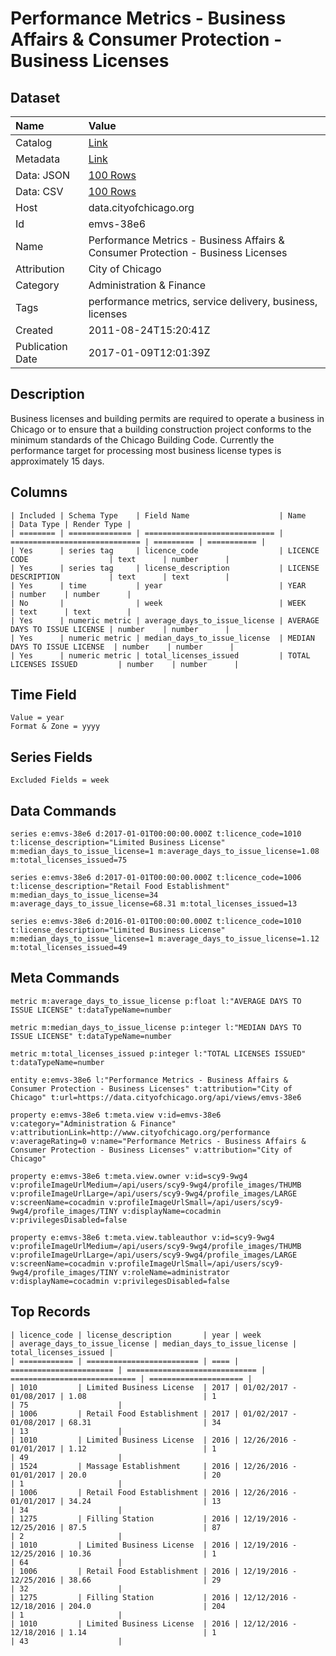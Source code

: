 # Performance Metrics - Business Affairs & Consumer Protection - Business Licenses

## Dataset

| Name | Value |
| :--- | :---- |
| Catalog | [Link](https://catalog.data.gov/dataset/performance-metrics-business-affairs-consumer-protection-business-licenses-f810d) |
| Metadata | [Link](https://data.cityofchicago.org/api/views/emvs-38e6) |
| Data: JSON | [100 Rows](https://data.cityofchicago.org/api/views/emvs-38e6/rows.json?max_rows=100) |
| Data: CSV | [100 Rows](https://data.cityofchicago.org/api/views/emvs-38e6/rows.csv?max_rows=100) |
| Host | data.cityofchicago.org |
| Id | emvs-38e6 |
| Name | Performance Metrics - Business Affairs & Consumer Protection - Business Licenses |
| Attribution | City of Chicago |
| Category | Administration & Finance |
| Tags | performance metrics, service delivery, business, licenses |
| Created | 2011-08-24T15:20:41Z |
| Publication Date | 2017-01-09T12:01:39Z |

## Description

Business licenses and building permits are required to operate a business in Chicago or to ensure that a building construction project conforms to the minimum standards of the Chicago Building Code. Currently the performance target for processing most business license types is approximately 15 days.

## Columns

```ls
| Included | Schema Type    | Field Name                    | Name                          | Data Type | Render Type |
| ======== | ============== | ============================= | ============================= | ========= | =========== |
| Yes      | series tag     | licence_code                  | LICENCE CODE                  | text      | number      |
| Yes      | series tag     | license_description           | LICENSE DESCRIPTION           | text      | text        |
| Yes      | time           | year                          | YEAR                          | number    | number      |
| No       |                | week                          | WEEK                          | text      | text        |
| Yes      | numeric metric | average_days_to_issue_license | AVERAGE DAYS TO ISSUE LICENSE | number    | number      |
| Yes      | numeric metric | median_days_to_issue_license  | MEDIAN DAYS TO ISSUE LICENSE  | number    | number      |
| Yes      | numeric metric | total_licenses_issued         | TOTAL LICENSES ISSUED         | number    | number      |
```

## Time Field

```ls
Value = year
Format & Zone = yyyy
```

## Series Fields

```ls
Excluded Fields = week
```

## Data Commands

```ls
series e:emvs-38e6 d:2017-01-01T00:00:00.000Z t:licence_code=1010 t:license_description="Limited Business License" m:median_days_to_issue_license=1 m:average_days_to_issue_license=1.08 m:total_licenses_issued=75

series e:emvs-38e6 d:2017-01-01T00:00:00.000Z t:licence_code=1006 t:license_description="Retail Food Establishment" m:median_days_to_issue_license=34 m:average_days_to_issue_license=68.31 m:total_licenses_issued=13

series e:emvs-38e6 d:2016-01-01T00:00:00.000Z t:licence_code=1010 t:license_description="Limited Business License" m:median_days_to_issue_license=1 m:average_days_to_issue_license=1.12 m:total_licenses_issued=49
```

## Meta Commands

```ls
metric m:average_days_to_issue_license p:float l:"AVERAGE DAYS TO ISSUE LICENSE" t:dataTypeName=number

metric m:median_days_to_issue_license p:integer l:"MEDIAN DAYS TO ISSUE LICENSE" t:dataTypeName=number

metric m:total_licenses_issued p:integer l:"TOTAL LICENSES ISSUED" t:dataTypeName=number

entity e:emvs-38e6 l:"Performance Metrics - Business Affairs & Consumer Protection - Business Licenses" t:attribution="City of Chicago" t:url=https://data.cityofchicago.org/api/views/emvs-38e6

property e:emvs-38e6 t:meta.view v:id=emvs-38e6 v:category="Administration & Finance" v:attributionLink=http://www.cityofchicago.org/performance v:averageRating=0 v:name="Performance Metrics - Business Affairs & Consumer Protection - Business Licenses" v:attribution="City of Chicago"

property e:emvs-38e6 t:meta.view.owner v:id=scy9-9wg4 v:profileImageUrlMedium=/api/users/scy9-9wg4/profile_images/THUMB v:profileImageUrlLarge=/api/users/scy9-9wg4/profile_images/LARGE v:screenName=cocadmin v:profileImageUrlSmall=/api/users/scy9-9wg4/profile_images/TINY v:displayName=cocadmin v:privilegesDisabled=false

property e:emvs-38e6 t:meta.view.tableauthor v:id=scy9-9wg4 v:profileImageUrlMedium=/api/users/scy9-9wg4/profile_images/THUMB v:profileImageUrlLarge=/api/users/scy9-9wg4/profile_images/LARGE v:screenName=cocadmin v:profileImageUrlSmall=/api/users/scy9-9wg4/profile_images/TINY v:roleName=administrator v:displayName=cocadmin v:privilegesDisabled=false
```

## Top Records

```ls
| licence_code | license_description       | year | week                    | average_days_to_issue_license | median_days_to_issue_license | total_licenses_issued | 
| ============ | ========================= | ==== | ======================= | ============================= | ============================ | ===================== | 
| 1010         | Limited Business License  | 2017 | 01/02/2017 - 01/08/2017 | 1.08                          | 1                            | 75                    | 
| 1006         | Retail Food Establishment | 2017 | 01/02/2017 - 01/08/2017 | 68.31                         | 34                           | 13                    | 
| 1010         | Limited Business License  | 2016 | 12/26/2016 - 01/01/2017 | 1.12                          | 1                            | 49                    | 
| 1524         | Massage Establishment     | 2016 | 12/26/2016 - 01/01/2017 | 20.0                          | 20                           | 1                     | 
| 1006         | Retail Food Establishment | 2016 | 12/26/2016 - 01/01/2017 | 34.24                         | 13                           | 34                    | 
| 1275         | Filling Station           | 2016 | 12/19/2016 - 12/25/2016 | 87.5                          | 87                           | 2                     | 
| 1010         | Limited Business License  | 2016 | 12/19/2016 - 12/25/2016 | 10.36                         | 1                            | 64                    | 
| 1006         | Retail Food Establishment | 2016 | 12/19/2016 - 12/25/2016 | 38.66                         | 29                           | 32                    | 
| 1275         | Filling Station           | 2016 | 12/12/2016 - 12/18/2016 | 204.0                         | 204                          | 1                     | 
| 1010         | Limited Business License  | 2016 | 12/12/2016 - 12/18/2016 | 1.14                          | 1                            | 43                    | 
```